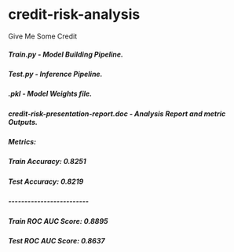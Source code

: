 # credit-risk-analysis
Give Me Some Credit

##### Train.py - Model Building Pipeline. 
##### Test.py - Inference Pipeline.
##### .pkl - Model Weights file.
##### credit-risk-presentation-report.doc - Analysis Report and metric Outputs.

##### Metrics:
##### Train Accuracy: 0.8251
##### Test Accuracy: 0.8219
##### -------------------------
##### Train ROC AUC Score: 0.8895
##### Test ROC AUC Score: 0.8637
